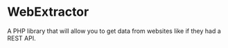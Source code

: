 # WebExtractor
A PHP library that will allow you to get data from websites like if they had a REST API.
